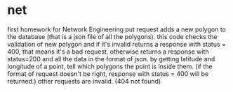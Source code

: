 # net
first homework for Network Engineering
put request adds a new polygon to the database (that is a json file of all the polygons). this code checks the validation of new polygon and if it's invalid returns a response with status = 400, that means it's a bad request. otherwise returns a response with status=200 and all the data in the format of json.
by getting latitude and longitude of a point, tell which polygons the point is inside them. (if the format of request doesn't be right, response with status = 400 will be returned.)
other requests are invalid. (404 not found)
